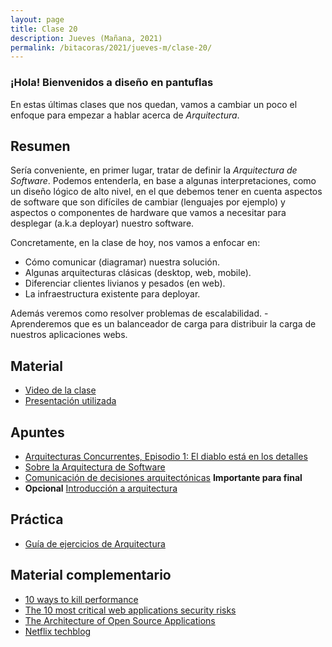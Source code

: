 ```yaml
---
layout: page
title: Clase 20
description: Jueves (Mañana, 2021)
permalink: /bitacoras/2021/jueves-m/clase-20/
---
```


### ¡Hola! Bienvenidos a diseño en pantuflas

En estas últimas clases que nos quedan, vamos a cambiar un poco el enfoque para empezar a hablar acerca de _Arquitectura_.

## Resumen

Sería conveniente, en primer lugar, tratar de definir la _Arquitectura de Software_. Podemos entenderla, en base a algunas interpretaciones, como un diseño lógico de alto nivel, en el que debemos tener en cuenta aspectos de software que son difíciles de cambiar (lenguajes por ejemplo) y aspectos o componentes de hardware que vamos a necesitar para desplegar (a.k.a deployar) nuestro software.

Concretamente, en la clase de hoy, nos vamos a enfocar en:

- Cómo comunicar (diagramar) nuestra solución.
- Algunas arquitecturas clásicas (desktop, web, mobile).
- Diferenciar clientes livianos y pesados (en web).
- La infraestructura existente para deployar.

Además veremos como resolver problemas de escalabilidad.
    -   Aprenderemos que es un balanceador de carga para distribuir la carga de nuestros aplicaciones webs.

## Material

- [Video de la clase]()
- [Presentación utilizada]()

## Apuntes

- [Arquitecturas Concurrentes, Episodio 1: El diablo está en los detalles](https://medium.com/arquitecturas-concurrentes/arquitecturas-concurrentes-episodio-1-el-diablo-est%C3%A1-en-los-detalles-692766ac669b)
- [Sobre la Arquitectura de Software](https://docs.google.com/document/d/1Zn0caIulROTp471uIPuQ7SnszMwzaEQSoWmDP8UsmPM/edit#heading=h.idz0gdma4fp2)
- [Comunicación de decisiones arquitectónicas]({{site.baseurl}}/attachments/ComunicandoDecisionesArquitectonicas.pdf) **Importante para final**
- **Opcional** [Introducción a arquitectura](https://docs.google.com/document/d/1XaKMrWPA0jntDK29gtEDRw-CoQgWXfHOmdbmihg4MpE/edit#heading=h.z9jwy1eurzt9)

## Práctica

- [Guía de ejercicios de Arquitectura](https://docs.google.com/document/d/1snIOX5rNp3kwEkWF3R04-KuujUbMTOz1wanl3Rut0Ts/edit?usp=sharing)

## Material complementario

- [10 ways to kill performance](https://thebuild.com/presentations/10-ways-to-kill-performance.pdf)
- [The 10 most critical web applications security risks](https://www.owasp.org/images/7/72/OWASP_Top_10-2017_%28en%29.pdf.pdf)
- [The Architecture of Open Source Applications](http://aosabook.org/en/index.html)
- [Netflix techblog](https://netflixtechblog.com/)
